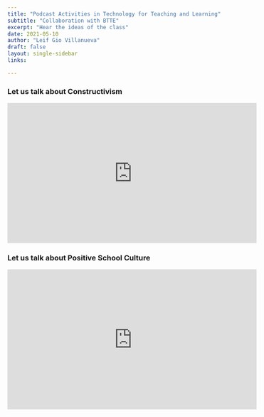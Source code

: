 ```yaml
---
title: "Podcast Activities in Technology for Teaching and Learning"
subtitle: "Collaboration with BTTE"
excerpt: "Hear the ideas of the class"
date: 2021-05-10
author: "Leif Gio Villanueva"
draft: false
layout: single-sidebar
links:

---
```

### Let us talk about Constructivism

<iframe width="560" height="315" src="https://www.youtube.com/embed/p70HJKli1_M" title="YouTube video player" frameborder="0" allow="accelerometer; autoplay; clipboard-write; encrypted-media; gyroscope; picture-in-picture" allowfullscreen></iframe>

### Let us talk about Positive School Culture

<iframe width="560" height="315" src="https://www.youtube.com/embed/oulHn4fe97I" title="YouTube video player" frameborder="0" allow="accelerometer; autoplay; clipboard-write; encrypted-media; gyroscope; picture-in-picture" allowfullscreen></iframe>

